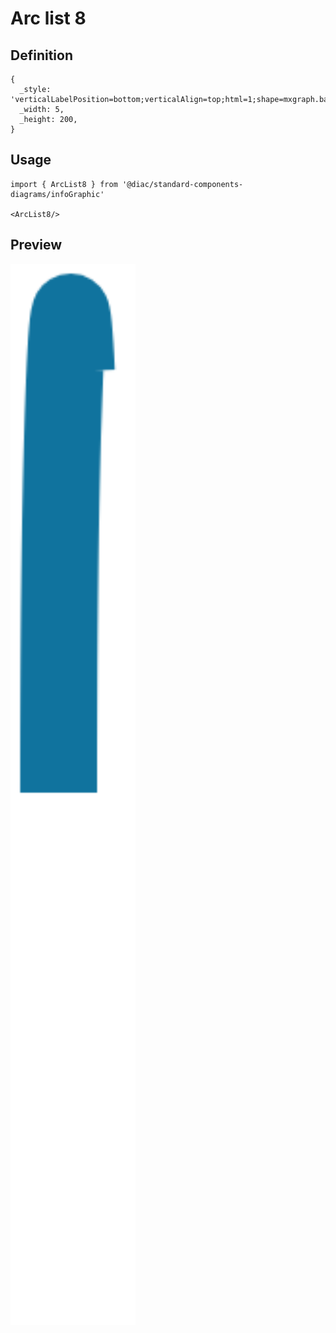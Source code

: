 # Arc list 8

## Definition

```
{
  _style: 'verticalLabelPosition=bottom;verticalAlign=top;html=1;shape=mxgraph.basic.arc;fillColor=none;strokeColor=#10739E;startAngle=0.75;endAngle=0.08;strokeWidth=16;',
  _width: 5,
  _height: 200,
}
```

## Usage

```
import { ArcList8 } from '@diac/standard-components-diagrams/infoGraphic'

<ArcList8/>
```

## Preview

<img src="./arc-list-8.png" width="200"/>
